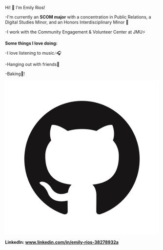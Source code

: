 Hi! 👋 I'm Emily Rios!


-I'm currently an **SCOM major** with a concentration in Public Relations, a Digital Studies Minor, and an Honors Interdisciplinary Minor 📝


-I work with the Community Engagement & Volunteer Center at JMU⚡





**Some things I love doing:**

-I love listening to music🎶🎧

-Hanging out with friends👭

-Baking🍪!

![GitHub Logo](images/GitHub-Logo.png "GitHub Logo")

**LinkedIn: www.linkedin.com/in/emily-rios-38278932a**
